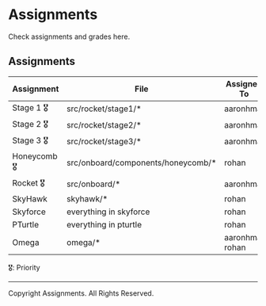 # Assignments
Check assignments and grades here.

## Assignments
| Assignment   | File                               | Assigned To     |  Completed Grade  |
| ------------ |   -------------                    | -----           | ----              |
| Stage 1 🎖   | src/rocket/stage1/*                | aaronhma        | 1%                |
| Stage 2 🎖   | src/rocket/stage2/*                | aaronhma        | 45%                |
| Stage 3 🎖   | src/rocket/stage3/*                | aaronhma        | 0%                |
| Honeycomb 🎖 | src/onboard/components/honeycomb/* | rohan           | 6%                |
| Rocket  🎖   | src/onboard/*                      | aaronhma        | 2%
| SkyHawk      | skyhawk/*                          | rohan           | 0%                |
| Skyforce     | everything in skyforce             | rohan           | 15%               |
| PTurtle      | everything in pturtle              | rohan           | 75%              |
| Omega        | omega/*                            | aaronhma, rohan | 0%                |

🎖: Priority

---

Copyright Assignments. All Rights Reserved.